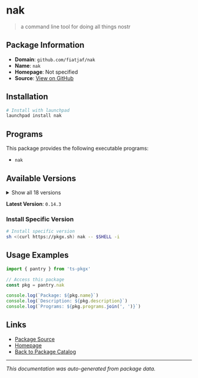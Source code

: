 # nak

> a command line tool for doing all things nostr

## Package Information

- **Domain**: `github.com/fiatjaf/nak`
- **Name**: `nak`
- **Homepage**: Not specified
- **Source**: [View on GitHub](https://github.com/pkgxdev/pantry/tree/main/projects/github.com/fiatjaf/nak/package.yml)

## Installation

```bash
# Install with launchpad
launchpad install nak
```

## Programs

This package provides the following executable programs:

- `nak`

## Available Versions

<details>
<summary>Show all 18 versions</summary>

- `0.14.3`, `0.14.2`, `0.14.1`, `0.14.0`, `0.13.2`
- `0.13.1`, `0.13.0`, `0.12.6`, `0.12.0`, `0.11.4`
- `0.11.3`, `0.11.2`, `0.11.0`, `0.10.1`, `0.10.0`
- `0.9.1`, `0.9.0`, `0.8.0`

</details>

**Latest Version**: `0.14.3`

### Install Specific Version

```bash
# Install specific version
sh <(curl https://pkgx.sh) nak -- $SHELL -i
```

## Usage Examples

```typescript
import { pantry } from 'ts-pkgx'

// Access this package
const pkg = pantry.nak

console.log(`Package: ${pkg.name}`)
console.log(`Description: ${pkg.description}`)
console.log(`Programs: ${pkg.programs.join(', ')}`)
```

## Links

- [Package Source](https://github.com/pkgxdev/pantry/tree/main/projects/github.com/fiatjaf/nak/package.yml)
- [Homepage](#)
- [Back to Package Catalog](../../../package-catalog.md)

---

*This documentation was auto-generated from package data.*
